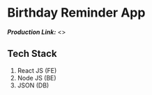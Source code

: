 # Birthday Reminder App

**_Production Link:_** <>

## Tech Stack

1. React JS (FE)
2. Node JS (BE)
3. JSON (DB)

